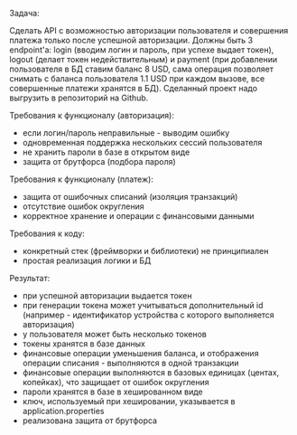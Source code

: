 Задача:

Сделать API с возможностью авторизации пользователя и совершения платежа только после успешной авторизации. Должны быть 3 endpoint'а: login (вводим логин и пароль, при успехе выдает токен), logout (делает токен недействительным) и payment (при добавлении пользователя в БД ставим баланс 8 USD, сама операция позволяет снимать с баланса пользователя 1.1 USD при каждом вызове, все совершенные платежи хранятся в БД). Сделанный проект надо выгрузить в репозиторий на Github.

Требования к функционалу (авторизация):
- если логин/пароль неправильные - выводим ошибку
- одновременная поддержка нескольких сессий пользователя
- не хранить пароли в базе в открытом виде
- защита от брутфорса (подбора пароля)

Требования к функционалу (платеж):
- защита от ошибочных списаний (изоляция транзакций)
- отсутствие ошибок округления
- корректное хранение и операции с финансовыми данными

Требования к коду:
- конкретный стек (фреймворки и библиотеки) не принципиален
- простая реализация логики и БД

Результат:
- при успешной авторизации выдается токен
- при генерации токена может учитываться дополнительный id (например - идентификатор устройства с которого выполняется авторизация)
- у пользователя может быть несколько токенов
- токены хранятся в базе данных
- финансовые операции уменьшения баланса, и отображения операции списания - выполняются в одной транзакции
- финансовые операции выполняются в базовых единицах (центах, копейках), что защищает от ошибок округления
- пароли хранятся в базе в хешированном виде
- ключ, используемый при хешировании, указывается в application.properties
- реализована защита от брутфорса
